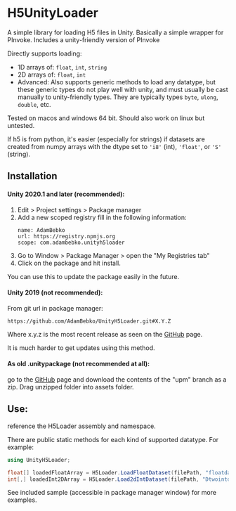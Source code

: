 # H5UnityLoader
A simple library for loading H5 files in Unity. Basically a simple wrapper for PInvoke. Includes a unity-friendly version of PInvoke

Directly supports loading:

* 1D arrays of: `float`, `int`, `string`
* 2D arrays of: `float`, `int`
* Advanced: Also supports generic methods to load any datatype, but these generic types do not play well with unity, and must usually be cast manually to unity-friendly types. They are typically types `byte`, `ulong`, `double`, etc.

Tested on macos and windows 64 bit. Should also work on linux but untested.

If h5 is from python, it's easier (especially for strings) if datasets are created from numpy arrays with the dtype set to `'i8'` (int), `'float'`, or `'S'` (string).

## Installation
 
#### Unity 2020.1 and later (recommended):
 
1. Edit > Project settings > Package manager
2. Add a new scoped registry fill in the following information:
    ```text
    name: AdamBebko
    url: https://registry.npmjs.org
    scope: com.adambebko.unityh5loader
    ```
3. Go to Window > Package Manager > open the "My Registries tab"
4. Click on the package and hit install.
 
You can use this to update the package easily in the future.
 
#### Unity 2019 (not recommended):
 
From git url in package manager: 
 ```text
https://github.com/AdamBebko/UnityH5Loader.git#X.Y.Z
```

Where x.y.z is the most recent release as seen on the [GitHub](https://github.com/AdamBebko/UnityH5Loader) page.

It is much harder to get updates using this method.

#### As old .unitypackage (not recommended at all):
 
go to the [GitHub](https://github.com/BioMotionLab/UnityPDFDisplay) page and download the contents of the "upm" branch as a zip. Drag unzipped folder into assets folder.

## Use:

reference the H5Loader assembly and namespace.

There are public static methods for each kind of supported datatype. For example:

```c#
using UnityH5Loader;

float[] loadedFloatArray = H5Loader.LoadFloatDataset(filePath, "floatdatasetname");
int[,] loadedInt2DArray = H5Loader.Load2dIntDataset(filePath, "Dtwointdatasetname");
```

See included sample (accessible in package manager window) for more examples.